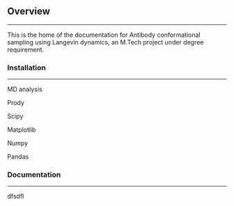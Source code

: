 ## Overview
---
This is the home of the documentation for Antibody conformational sampling using Langevin dynamics, an M.Tech project under degree requirement.

### Installation
---
MD analysis

Prody

Scipy

Matplotlib

Numpy

Pandas


### Documentation
---
dfsdfl
